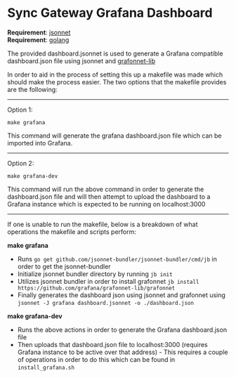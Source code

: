 # Sync Gateway Grafana Dashboard #

**Requirement**: [jsonnet](https://jsonnet.org/)  
**Requirement**: [golang](https://golang.org/)

The provided dashboard.jsonnet is used to generate a Grafana compatible dashboard.json file using jsonnet and [grafonnet-lib](grafonnet-lib)

In order to aid in the process of setting this up a makefile was made which should make the process easier. The two options that the makefile provides are the following:

---
Option 1: 
```
make grafana
```
This command will generate the grafana dashboard.json file which can be imported into Grafana.

---
Option 2: 
```
make grafana-dev
```
This command will run the above command in order to generate the dashboard.json file and will then attempt to upload the dashboard to a Grafana instance which is expected to be running on localhost:3000

---

If one is unable to run the makefile, below is a breakdown of what operations the makefile and scripts perform:

**make grafana**

- Runs `go get github.com/jsonnet-bundler/jsonnet-bundler/cmd/jb` in order to get the jsonnet-bundler
- Initialize jsonnet bundler directory by running `jb init`
- Utilizes jsonnet bundler in order to install grafonnet `jb install https://github.com/grafana/grafonnet-lib/grafonnet`
- Finally generates the dashboard json using jsonnet and grafonnet using `jsonnet -J grafana dashboard.jsonnet -o ./dashboard.json`

**make grafana-dev**

- Runs the above actions in order to generate the Grafana dashboard.json file
- Then uploads that dashboard.json file to localhost:3000 (requires Grafana instance to be active over that address) - This requires a couple of operations in order to do this which can be found in `install_grafana.sh`
